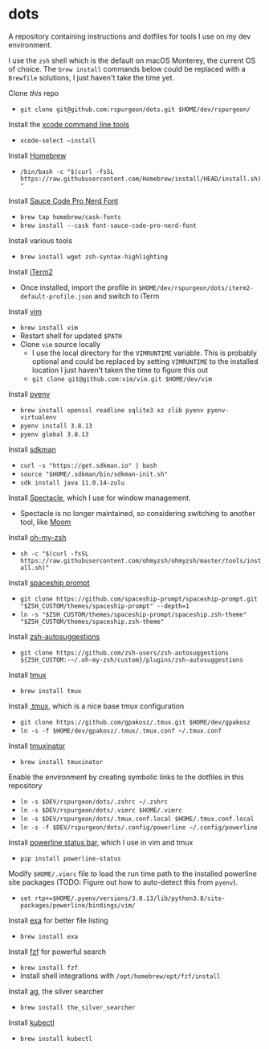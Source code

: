 # dots
A repository containing instructions and dotfiles for tools I use on my dev environment.

I use the `zsh` shell which is the default on macOS Monterey, the current OS of choice. The `brew install` commands below could be replaced with a `Brewfile` solutions, I just haven't take the time yet.

Clone *this* repo 
* `git clone git@github.com:rspurgeon/dots.git $HOME/dev/rspurgeon/`

Install the [xcode command line tools](https://mac.install.guide/commandlinetools/4.html)
* `xcode-select –install`

Install [Homebrew](https://brew.sh/)
* `/bin/bash -c "$(curl -fsSL https://raw.githubusercontent.com/Homebrew/install/HEAD/install.sh)"`

Install [Sauce Code Pro Nerd Font](https://github.com/ryanoasis/nerd-fonts/tree/master/patched-fonts/SourceCodePro)
* `brew tap homebrew/cask-fonts`
* `brew install --cask font-sauce-code-pro-nerd-font`

Install various tools
* `brew install wget zsh-syntax-highlighting`

Install [iTerm2](https://iterm2.com/)
* Once installed, import the profile in `$HOME/dev/rspurgeon/dots/iterm2-default-profile.json` and switch to iTerm 

Install [vim](https://github.com/vim/vim)
* `brew install vim`
* Restart shell for updated `$PATH`
* Clone `vim` source locally 
	* I use the local directory for the `VIMRUNTIME` variable. This is probably optional and could be replaced by setting `VIMRUNTIME` to the installed location I just haven't taken the time to figure this out
	* `git clone git@github.com:vim/vim.git $HOME/dev/vim`

Install [pyenv](https://github.com/pyenv/pyenv)
* `brew install openssl readline sqlite3 xz zlib pyenv pyenv-virtualenv`
* `pyenv install 3.8.13`
* `pyenv global 3.8.13`

Install [sdkman](https://sdkman.io/install)
* `curl -s "https://get.sdkman.io" | bash`
* `source "$HOME/.sdkman/bin/sdkman-init.sh"`
* `sdk install java 11.0.14-zulu`

Install [Spectacle](https://www.spectacleapp.com/), which I use for window management.
* Spectacle is no longer maintained, so considering switching to another tool, like [Moom](https://manytricks.com/moom/)

Install [oh-my-zsh](https://github.com/ohmyzsh/ohmyzsh)
* `sh -c "$(curl -fsSL https://raw.githubusercontent.com/ohmyzsh/ohmyzsh/master/tools/install.sh)"`

Install [spaceship prompt](https://github.com/spaceship-prompt/spaceship-prompt)
* `git clone https://github.com/spaceship-prompt/spaceship-prompt.git "$ZSH_CUSTOM/themes/spaceship-prompt" --depth=1`
* `ln -s "$ZSH_CUSTOM/themes/spaceship-prompt/spaceship.zsh-theme" "$ZSH_CUSTOM/themes/spaceship.zsh-theme"`

Install [zsh-autosuggestions](https://github.com/zsh-users/zsh-autosuggestions/blob/master/INSTALL.md)
* `git clone https://github.com/zsh-users/zsh-autosuggestions ${ZSH_CUSTOM:-~/.oh-my-zsh/custom}/plugins/zsh-autosuggestions`

Install [tmux](https://github.com/tmux/tmux/wiki)
* `brew install tmux`

Install [.tmux](https://github.com/gpakosz/.tmux), which is a nice base tmux configuration
* `git clone https://github.com/gpakosz/.tmux.git $HOME/dev/gpakosz`
* `ln -s -f $HOME/dev/gpakosz/.tmux/.tmux.conf ~/.tmux.conf`

Install [tmuxinator](https://github.com/tmuxinator/tmuxinator)
* `brew install tmuxinator`

Enable the environment by creating symbolic links to the dotfiles in this repository 
* `ln -s $DEV/rspurgeon/dots/.zshrc ~/.zshrc`
* `ln -s $DEV/rspurgeon/dots/.vimrc $HOME/.vimrc`
* `ln -s $DEV/rspurgeon/dots/.tmux.conf.local $HOME/.tmux.conf.local`
* `ln -s -f $DEV/rspurgeon/dots/.config/powerline ~/.config/powerline`

Install [powerline status bar](), which I use in vim and tmux
* `pip install powerline-status`

Modify `$HOME/.vimrc` file to load the run time path to the installed powerline site packages (TODO: Figure out how to auto-detect this from `pyenv`).
* `set rtp+=$HOME/.pyenv/versions/3.8.13/lib/python3.8/site-packages/powerline/bindings/vim/`

Install [exa](https://github.com/ogham/exa) for better file listing
* `brew install exa`

Install [fzf](https://github.com/junegunn/fzf) for powerful search
* `brew install fzf`
* Install shell integrations with `/opt/homebrew/opt/fzf/install`

Install [ag](https://github.com/ggreer/the_silver_searcher), the silver searcher 
* `brew install the_silver_searcher`

Install [kubectl](https://kubernetes.io/docs/tasks/tools/install-kubectl-macos/#install-with-homebrew-on-macos)
* `brew install kubectl`

